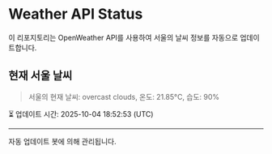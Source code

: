 
# Weather API Status

이 리포지토리는 OpenWeather API를 사용하여 서울의 날씨 정보를 자동으로 업데이트합니다.

## 현재 서울 날씨
> 서울의 현재 날씨: overcast clouds, 온도: 21.85°C, 습도: 90%

⏳ 업데이트 시간: 2025-10-04 18:52:53 (UTC)

---
자동 업데이트 봇에 의해 관리됩니다.
